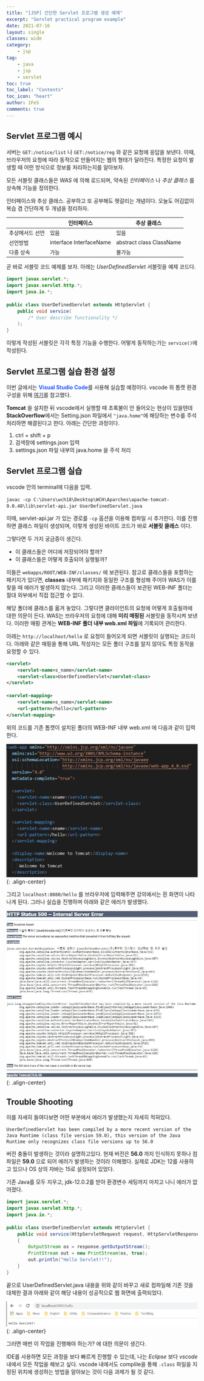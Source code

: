 ```yaml
---
title: "[JSP] 간단한 Servlet 프로그램 생성 예제"
excerpt: "Servlet practical program example"
date: 2021-07-16
layout: single
classes: wide
category:
    - jsp
tag:
    - java
    - jsp
    - servlet
toc: true
toc_label: "Contents"
toc_icon: "heart"
author: 1FeS
comments: true
---
```


## Servlet 프로그램 예시

서버는 `GET:/notice/list` 나 `GET:/notice/reg` 와 같은 요청에 응답을 보낸다. 이때, 브라우저의 요청에 따라 동적으로 만들어지는 웹의 형태가 달라진다. 특정한 요청이 발생할 때 어떤 방식으로 정보를 처리하는지를 알아보자.

모든 서블릿 클래스들은 *WAS* 에 의해 로드되며, 약속된 *인터페이스* 나 *추상 클래스* 를 상속해 기능을 정의한다. 

인터페이스와 추상 클래스. 공부하고 또 공부해도 헷갈리는 개념이다. 오늘도 어김없이 복습 겸 간단하게 두 개념을 정리하자.

||인터페이스|추상 클래스|
|---|---|---|
|추상메서드 선언|있음|있음|
|선언방법|interface InterfaceName|abstract class ClassName|
|다중 상속|가능|불가능|

곧 바로 서블릿 코드 예제를 보자. 아래는 *UserDefinedServlet* 서블릿을 예제 코드다.

```java
import javax.servlet.*;
import javax.servlet.http.*;
import java.io.*;

public class UserDefinedServlet extends HttpServlet {
    public void service(
        /* User describe functionality */
    );
}
```

이렇게 작성된 서블릿은 각각 특정 기능을 수행한다. 어떻게 동작하는가는 `service()`에 작성된다.

## Servlet 프로그램 실습 환경 설정

이번 글에서는 <span style="color: #2255FF; font-weight: bold">Visual Studio Code</span>를 사용해 실습할 예정이다. vscode 위 톰캣 환경 구성을 위해 [여기](https://nevertrustbrutus.tistory.com/245)를 참고했다.

**Tomcat** 을 설치한 뒤 vscode에서 실행할 때 초록불이 안 들어오는 현상이 있을텐데 **StackOverflow**에서는 Setting.json 파일에서 `"java.home"`에 해당하는 변수를 주석 처리하면 해결된다고 한다. 아래는 간단한 과정이다.

1. ctrl + shift + p
2. 검색창에 settings.json 입력
3. settings.json 파일 내부의 java.home 을 주석 처리

## Servlet 프로그램 실습

vscode 안의 terminal에 다음을 입력.

`javac -cp C:\Users\wch18\Desktop\WCH\Aparches\apache-tomcat-9.0.48\lib\servlet-api.jar UserDefinedServlet.java`

이때, servlet-api.jar 가 있는 경로를 `-cp` 옵션을 이용해 컴파일 시 추가한다. 이를 진행하면 클래스 파일이 생성되며, 이렇게 생성된 바이트 코드가 바로 **서블릿 클래스** 이다.

그렇다면 두 가지 궁금증이 생긴다.

- 이 클래스들은 어디에 저장되어야 할까?
- 이 클래스들은 어떻게 호출되어 실행될까?

 이들은 `webapps/ROOT/WEB-INF/classes/` 에 보관된다. 참고로 클래스들을 포함하는 패키지가 있다면, **classes** 내부에 패키지와 동일한 구조를 형성해 주어야 WAS가 이를 찾을 때 에러가 발생하지 않는다. 그리고 이러한 클래스들이 보관된 WEB-INF 폴더는 절대 외부에서 직접 접근할 수 없다.

해당 폴더에 클래스를 옮겨 놓았다. 그렇다면 클라이언트의 요청에 어떻게 호출될까에 대한 의문이 든다. WAS는 브라우저의 요청에 대해 **미리 매핑된** 서블릿을 동작시켜 보낸다. 이러한 매핑 관계는 **WEB-INF 폴더 내부 web.xml 파일**에 기록되어 관리한다.

아래는 `http://localhost/hello` 로 요청이 들어오게 되면 서블릿이 실행되는 코드이다. 아래와 같은 매핑을 통해 URL 작성자는 모든 폴더 구조를 알지 않아도 특정 동작을 요청할 수 있다.

```xml
<servlet>
    <servlet-name>s_name</servlet-name>
    <servlet-class>UserDefinedServlet</servlet-class>
</servlet>

<servlet-mapping>
    <servlet-name>s_name</servlet-name>
    <url-pattern>/hello</url-pattern>
</servlet-mapping>
```

위의 코드를 기존 톰캣이 설치된 폴더의 WEB-INF 내부 web.xml 에 다음과 같이 입력한다.

![web xml](/_img/2021-07-12/web_xml.jpg){: .align-center}

그리고 `localhost:8080/hello` 를 브라우저에 입력해주면 강의에서는 흰 화면이 나타나게 된다. 그러나 실습을 진행하며 아래와 같은 에러가 발생했다.

![web xml](/_img/2021-07-12/exception_error.jpg){: .align-center}

## Trouble Shooting

이를 자세히 들여다보면 어떤 부분에서 에러가 발생했는지 자세히 적혀있다.

```
UserDefinedServlet has been compiled by a more recent version of the Java Runtime (class file version 59.0), this version of the Java Runtime only recognizes class file versions up to 56.0
```

버전 충돌이 발생하는 것이라 설명하고있다. 현재 버전은 **56.0** 까지 인식하지 못하나 컴파일은 **59.0** 으로 되어 에러가 발생하는 것이라 이해했다. 실제로 JDK는 12를 사용하고 있으나 OS 상의 자바는 15로 설정되어 있었다.

기존 Java를 모두 지우고, jdk-12.0.2를 받아 환경변수 세팅까지 마치고 나니 에러가 없어졌다. 

```java
import javax.servlet.*;
import javax.servlet.http.*;
import java.io.*;

public class UserDefinedServlet extends HttpServlet {
    public void service(HttpServletRequest request, HttpServletResponse response) throws IOException, ServletException
    {
        OutputStream os = response.getOutputStream();
        PrintStream out = new PrintStream(os, true);
        out.println("Hello Servlet!!");
    }
}
```

끝으로 UserDefinedServlet.java 내용을 위와 같이 바꾸고 새로 컴파일해 기존 것을 대체한 결과 아래와 같이 해당 내용이 성공적으로 웹 화면에 출력되었다.

![success](/_img/2021-07-12/success.jpg){: .align-center}

그러면 매번 이 작업을 진행해야 하는가? 에 대한 의문이 생긴다. 

IDE를 사용하면 모든 과정을 보다 빠르게 진행할 수 있는데, 나는 *Eclipse* 보다 *vscode* 내에서 모든 작업을 해보고 싶다. vscode 내에서도 complile을 통해 `.class` 파일을 지정된 위치에 생성하는 방법을 알아보는 것이 다음 과제가 될 것 같다.